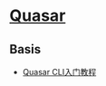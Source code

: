 # [Quasar](https://quasar.dev)

## Basis
* [Quasar CLI入门教程](https://zhuanlan.zhihu.com/p/34977695)


